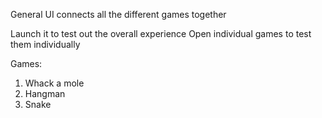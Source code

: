 General UI connects all the different games together

Launch it to test out the overall experience
Open individual games to test them individually

Games:
1. Whack a mole
2. Hangman
3. Snake
